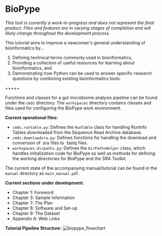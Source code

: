 # BioPype

_This tool is currently a work-in-progress and does not represent the final 
product. Files and features are in varying stages of completion and will likely
change throughout the development process._

This tutorial aims to improve a newcomer's general understanding of bioinformatics by...
  1) Defining technical terms commonly used in bioinformatics, 
  2) Providing a collection of useful resources for learning about bioinformatics, and 
  3) Demonstrating how Python can be used to answer specific research questions by combining existing bioinformatics tools.

+++++

Functions and classes for a gut microbiome analysis pipeline can be found under 
the `cmds` directory. The `workspaces` directory contains classes and files 
used for configuring the BioPype work environment.

**Current operational files:**
* `cmds.runtable.py`: Defines the `RunTable` class for handling RunInfo Tables 
downloaded from the Sequence Read Archive database. 
* `cmds.downloadsra.py`: Defines functions for handling the download and conversion 
of .sra files to .fastq files.
* `workspaces.dirpaths.py`: Defines the `DirPathsHelper` class, which handles
initialization code for BioPype as well as methods for defining the working
directories for BioPype and the SRA Toolkit.

The current state of the accompanying manual/tutorial can be found in the 
`manual` directory as `main_manual.pdf`.

**Current sections under development:**
* Chapter 1: Foreword
* Chapter 3: Sample Information
* Chapter 7: The Plan
* Chapter 8: Software and Set-up
* Chapter 9: The Dataset
* Appendix A: Web Links

**Tutorial Pipeline Structure:**
![biopype_flowchart](https://user-images.githubusercontent.com/30661548/39219342-6ab16580-47ef-11e8-8c0d-5770d20b9b97.png)
